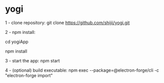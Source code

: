 # yogi

1 - clone repository:
  git clone https://github.com/shijii/yogi.git
  
2 - npm install:
 
  cd yogiApp
  
  npm install
  
3 - start the app:
  npm start
  
4 - (optional) build executable:
  npm exec --package=@electron-forge/cli -c "electron-forge import"
